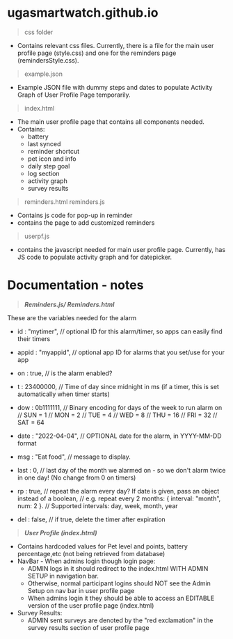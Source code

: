 # ugasmartwatch.github.io 
> css folder
- Contains relevant css files. Currently, there is a file for the main user profile page (style.css) and one for the reminders page (remindersStyle.css).
> example.json
- Example JSON file with dummy steps and dates to populate Activity Graph of User Profile Page temporarily.
> index.html
- The main user profile page that contains all components needed. 
- Contains: 
    - battery
    - last synced
    - reminder shortcut
    - pet icon and info 
    - daily step goal
    - log section 
    - activity graph 
    - survey results
 > reminders.html
 > reminders.js
 - Contains js code for pop-up in reminder
 - contains the page to add customized reminders
 > userpf.js
 - contains the javascript needed for main user profile page. Currently, has JS code to populate activity graph and for datepicker.
 
 # Documentation - notes
 
 > ***Reminders.js/ Reminders.html***
 
 These are the variables needed for the alarm
  - id : "mytimer",  // optional ID for this alarm/timer, so apps can easily find their timers
  - appid : "myappid", // optional app ID for alarms that you set/use for your app
  - on : true,       // is the alarm enabled?
  - t : 23400000,    // Time of day since midnight in ms (if a timer, this is set automatically when timer starts)
  - dow : 0b1111111, // Binary encoding for days of the week to run alarm on
    //  SUN = 1
    //  MON = 2
    //  TUE = 4
    //  WED = 8
    //  THU = 16
    //  FRI = 32
    //  SAT = 64

  - date : "2022-04-04", // OPTIONAL date for the alarm, in YYYY-MM-DD format
  - msg : "Eat food",    // message to display.
  - last : 0,            // last day of the month we alarmed on - so we don't alarm twice in one day! (No change from 0 on timers)
  - rp : true,           // repeat the alarm every day? If date is given, pass an object instead of a boolean,
                       // e.g. repeat every 2 months: { interval: "month", num: 2 }.
                       // Supported intervals: day, week, month, year
  - del : false,         // if true, delete the timer after expiration
  > ***User Profile (index.html)***
  - Contains hardcoded values for Pet level and points, battery percentage,etc (not being retrieved from database)
  - NavBar - When admins login though login page: 
    - ADMIN logs in it should redirect to the index.html WITH ADMIN SETUP in navigation bar.
    -  Otherwise, normal participant logins should NOT see the Admin Setup on nav bar in user profile page
    -  When admins login it they should be able to access an EDITABLE version of the user profile page (index.html)
   - Survey Results: 
        - ADMIN sent surveys are denoted by the "red exclamation" in the survey results section of user profile page
